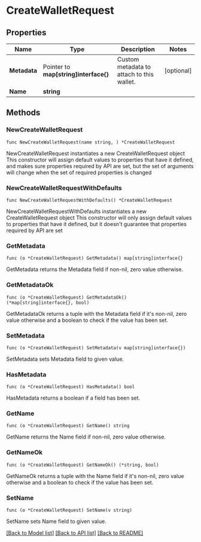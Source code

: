 # CreateWalletRequest

## Properties

Name | Type | Description | Notes
------------ | ------------- | ------------- | -------------
**Metadata** | Pointer to **map[string]interface{}** | Custom metadata to attach to this wallet. | [optional]
**Name** | **string** |  |

## Methods

### NewCreateWalletRequest

`func NewCreateWalletRequest(name string, ) *CreateWalletRequest`

NewCreateWalletRequest instantiates a new CreateWalletRequest object
This constructor will assign default values to properties that have it defined,
and makes sure properties required by API are set, but the set of arguments
will change when the set of required properties is changed

### NewCreateWalletRequestWithDefaults

`func NewCreateWalletRequestWithDefaults() *CreateWalletRequest`

NewCreateWalletRequestWithDefaults instantiates a new CreateWalletRequest object
This constructor will only assign default values to properties that have it defined,
but it doesn't guarantee that properties required by API are set

### GetMetadata

`func (o *CreateWalletRequest) GetMetadata() map[string]interface{}`

GetMetadata returns the Metadata field if non-nil, zero value otherwise.

### GetMetadataOk

`func (o *CreateWalletRequest) GetMetadataOk() (*map[string]interface{}, bool)`

GetMetadataOk returns a tuple with the Metadata field if it's non-nil, zero value otherwise
and a boolean to check if the value has been set.

### SetMetadata

`func (o *CreateWalletRequest) SetMetadata(v map[string]interface{})`

SetMetadata sets Metadata field to given value.

### HasMetadata

`func (o *CreateWalletRequest) HasMetadata() bool`

HasMetadata returns a boolean if a field has been set.

### GetName

`func (o *CreateWalletRequest) GetName() string`

GetName returns the Name field if non-nil, zero value otherwise.

### GetNameOk

`func (o *CreateWalletRequest) GetNameOk() (*string, bool)`

GetNameOk returns a tuple with the Name field if it's non-nil, zero value otherwise
and a boolean to check if the value has been set.

### SetName

`func (o *CreateWalletRequest) SetName(v string)`

SetName sets Name field to given value.



[[Back to Model list]](../README.md#documentation-for-models) [[Back to API list]](../README.md#documentation-for-api-endpoints) [[Back to README]](../README.md)
